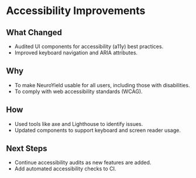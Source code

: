 # Accessibility Improvements

## What Changed
- Audited UI components for accessibility (a11y) best practices.
- Improved keyboard navigation and ARIA attributes.

## Why
- To make NeuroYield usable for all users, including those with disabilities.
- To comply with web accessibility standards (WCAG).

## How
- Used tools like axe and Lighthouse to identify issues.
- Updated components to support keyboard and screen reader usage.

## Next Steps
- Continue accessibility audits as new features are added.
- Add automated accessibility checks to CI.
